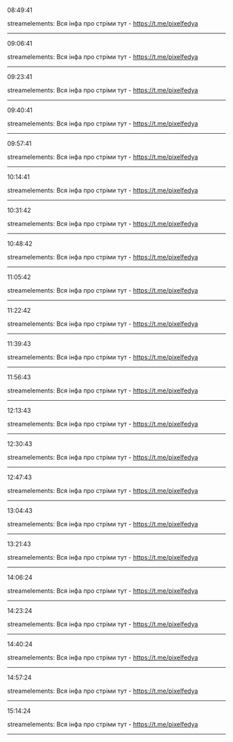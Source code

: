 08:49:41

streamelements: Вся інфа про стріми тут - https://t.me/pixelfedya

---

09:06:41

streamelements: Вся інфа про стріми тут - https://t.me/pixelfedya

---

09:23:41

streamelements: Вся інфа про стріми тут - https://t.me/pixelfedya

---

09:40:41

streamelements: Вся інфа про стріми тут - https://t.me/pixelfedya

---

09:57:41

streamelements: Вся інфа про стріми тут - https://t.me/pixelfedya

---

10:14:41

streamelements: Вся інфа про стріми тут - https://t.me/pixelfedya

---

10:31:42

streamelements: Вся інфа про стріми тут - https://t.me/pixelfedya

---

10:48:42

streamelements: Вся інфа про стріми тут - https://t.me/pixelfedya

---

11:05:42

streamelements: Вся інфа про стріми тут - https://t.me/pixelfedya

---

11:22:42

streamelements: Вся інфа про стріми тут - https://t.me/pixelfedya

---

11:39:43

streamelements: Вся інфа про стріми тут - https://t.me/pixelfedya

---

11:56:43

streamelements: Вся інфа про стріми тут - https://t.me/pixelfedya

---

12:13:43

streamelements: Вся інфа про стріми тут - https://t.me/pixelfedya

---

12:30:43

streamelements: Вся інфа про стріми тут - https://t.me/pixelfedya

---

12:47:43

streamelements: Вся інфа про стріми тут - https://t.me/pixelfedya

---

13:04:43

streamelements: Вся інфа про стріми тут - https://t.me/pixelfedya

---

13:21:43

streamelements: Вся інфа про стріми тут - https://t.me/pixelfedya

---

14:06:24

streamelements: Вся інфа про стріми тут - https://t.me/pixelfedya

---

14:23:24

streamelements: Вся інфа про стріми тут - https://t.me/pixelfedya

---

14:40:24

streamelements: Вся інфа про стріми тут - https://t.me/pixelfedya

---

14:57:24

streamelements: Вся інфа про стріми тут - https://t.me/pixelfedya

---

15:14:24

streamelements: Вся інфа про стріми тут - https://t.me/pixelfedya

---

